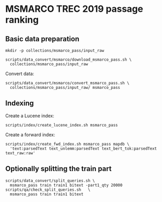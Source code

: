 # MSMARCO TREC 2019 passage ranking
## Basic data preparation

```
mkdir -p collections/msmarco_pass/input_raw

scripts/data_convert/msmarco/download_msmarco_pass.sh \
  collections/msmarco_pass/input_raw
```

Convert data:
```
scripts/data_convert/msmarco/convert_msmarco_pass.sh \
  collections/msmarco_pass/input_raw/ msmarco_pass
```

## Indexing
Create a Lucene index:
```
scripts/index/create_lucene_index.sh msmarco_pass
```

Create a forward index:
```
scripts/index/create_fwd_index.sh msmarco_pass mapdb \
  'text:parsedText text_unlemm:parsedText text_bert_tok:parsedText text_raw:raw'
```

## Optionally splitting the train part
```
scripts/data_convert/split_queries.sh \
  msmarco_pass train train1 bitext -part1_qty 20000
scripts/qa/check_split_queries.sh   \
  msmarco_pass train train1 bitext
```
